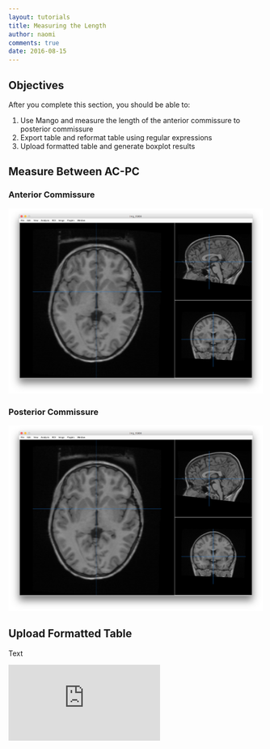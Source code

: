```yaml
---
layout: tutorials
title: Measuring the Length
author: naomi
comments: true
date: 2016-08-15
---
```


## Objectives

After you complete this section, you should be able to:

1. Use Mango and measure the length of the anterior commissure to posterior commissure
2. Export table and reformat table using regular expressions
3. Upload formatted table and generate boxplot results

## Measure Between AC-PC

### Anterior Commissure

<img class="img-responsive" alt="" src="images/ac.png">


### Posterior Commissure

<img class="img-responsive" alt="" src="images/ac.png">


## Upload Formatted Table

Text

<div class="shiny-container">
  <iframe src="https://biabl.shinyapps.io/acpc/" style="border:none" scrolling="no"></iframe>
</div>

##
